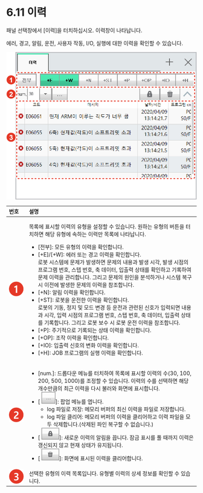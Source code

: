 # 6.11 이력

패널 선택창에서 \[이력\]을 터치하십시오. 이력창이 나타납니다.

에러, 경고, 알림, 운전, 사용자 작동, I/O, 실행에 대한 이력을 확인할 수 있습니다.

![&#xADF8;&#xB9BC; 43 &#xC774;&#xB825;](../.gitbook/assets/image%20%28168%29.png)

<table>
  <thead>
    <tr>
      <th style="text-align:left">&#xBC88;&#xD638;</th>
      <th style="text-align:left">&#xC124;&#xBA85;</th>
    </tr>
  </thead>
  <tbody>
    <tr>
      <td style="text-align:left">
        <img src="../.gitbook/assets/c1.png" alt/>
      </td>
      <td style="text-align:left">
        <p>&#xBAA9;&#xB85D;&#xC5D0; &#xD45C;&#xC2DC;&#xD560; &#xC774;&#xB825;&#xC758;
          &#xC720;&#xD615;&#xC744; &#xC124;&#xC815;&#xD560; &#xC218; &#xC788;&#xC2B5;&#xB2C8;&#xB2E4;.
          &#xC6D0;&#xD558;&#xB294; &#xC720;&#xD615;&#xC758; &#xBC84;&#xD2BC;&#xC744;
          &#xD130;&#xCE58;&#xD558;&#xBA74; &#xD574;&#xB2F9; &#xC720;&#xD615;&#xC5D0;
          &#xC18D;&#xD558;&#xB294; &#xC774;&#xB825;&#xB9CC; &#xBAA9;&#xB85D;&#xC5D0;
          &#xB098;&#xD0C0;&#xB0A9;&#xB2C8;&#xB2E4;.</p>
        <ul>
          <li>[&#xC804;&#xBD80;]: &#xBAA8;&#xB4E0; &#xC720;&#xD615;&#xC758; &#xC774;&#xB825;&#xC744;
            &#xD655;&#xC778;&#xD569;&#xB2C8;&#xB2E4;.</li>
          <li>[+E]/[+W]: &#xC5D0;&#xB7EC; &#xB610;&#xB294; &#xACBD;&#xACE0; &#xC774;&#xB825;&#xC744;
            &#xD655;&#xC778;&#xD569;&#xB2C8;&#xB2E4;.
            <br />&#xB85C;&#xBD07; &#xC2DC;&#xC2A4;&#xD15C;&#xC5D0; &#xBB38;&#xC81C;&#xAC00;
            &#xBC1C;&#xC0DD;&#xD558;&#xBA74; &#xBB38;&#xC81C;&#xC758; &#xB0B4;&#xC6A9;&#xACFC;
            &#xBC1C;&#xC0DD; &#xC2DC;&#xAC01;, &#xBC1C;&#xC0DD; &#xC2DC;&#xC810;&#xC758;
            &#xD504;&#xB85C;&#xADF8;&#xB7A8; &#xBC88;&#xD638;, &#xC2A4;&#xD15D; &#xBC88;&#xD638;,
            &#xCD95; &#xB370;&#xC774;&#xD130;, &#xC785;&#xCD9C;&#xB825; &#xC0C1;&#xD0DC;&#xB97C;
            &#xD655;&#xC778;&#xD558;&#xACE0; &#xAE30;&#xB85D;&#xD558;&#xC5EC; &#xBB38;&#xC81C;
            &#xC774;&#xB825;&#xC744; &#xAD00;&#xB9AC;&#xD569;&#xB2C8;&#xB2E4;. &#xADF8;&#xB9AC;&#xACE0;
            &#xBB38;&#xC81C;&#xC758; &#xC6D0;&#xC778;&#xC744; &#xBD84;&#xC11D;&#xD558;&#xAC70;&#xB098;
            &#xC2DC;&#xC2A4;&#xD15C; &#xBCF5;&#xAD6C; &#xC2DC; &#xC774;&#xC804;&#xC5D0;
            &#xBC1C;&#xC0DD;&#xD55C; &#xBB38;&#xC81C;&#xC758; &#xC774;&#xB825;&#xC744;
            &#xCC38;&#xC870;&#xD569;&#xB2C8;&#xB2E4;.</li>
          <li>[+N]: &#xC54C;&#xB9BC; &#xC774;&#xB825;&#xC744; &#xD655;&#xC778;&#xD569;&#xB2C8;&#xB2E4;.</li>
          <li>[+ST]: &#xB85C;&#xBD07;&#xC744; &#xC6B4;&#xC804;&#xD55C; &#xC774;&#xB825;&#xC744;
            &#xD655;&#xC778;&#xD569;&#xB2C8;&#xB2E4;.
            <br />&#xB85C;&#xBD07;&#xC758; &#xAE30;&#xB3D9;, &#xC815;&#xC9C0; &#xBC0F; &#xBAA8;&#xB4DC;
            &#xBCC0;&#xACBD; &#xB4F1; &#xC6B4;&#xC804;&#xACFC; &#xAD00;&#xB828;&#xB41C;
            &#xC2E0;&#xD638;&#xAC00; &#xC785;&#xB825;&#xB418;&#xBA74; &#xB0B4;&#xC6A9;&#xACFC;
            &#xC2DC;&#xAC01;, &#xC785;&#xB825; &#xC2DC;&#xC810;&#xC758; &#xD504;&#xB85C;&#xADF8;&#xB7A8;
            &#xBC88;&#xD638;, &#xC2A4;&#xD15D; &#xBC88;&#xD638;, &#xCD95; &#xB370;&#xC774;&#xD130;,
            &#xC785;&#xCD9C;&#xB825; &#xC0C1;&#xD0DC;&#xB97C; &#xAE30;&#xB85D;&#xD569;&#xB2C8;&#xB2E4;.
            &#xADF8;&#xB9AC;&#xACE0; &#xB85C;&#xBD07; &#xBCF4;&#xC218; &#xC2DC; &#xB85C;&#xBD07;
            &#xC6B4;&#xC804; &#xC774;&#xB825;&#xC744; &#xCC38;&#xC870;&#xD569;&#xB2C8;&#xB2E4;.</li>
          <li>[+P]: &#xC8FC;&#xAE30;&#xC801;&#xC73C;&#xB85C; &#xAE30;&#xB85D;&#xB418;&#xB294;
            &#xC0C1;&#xD0DC; &#xC774;&#xB825;&#xC744; &#xD655;&#xC778;&#xD569;&#xB2C8;&#xB2E4;.</li>
          <li>[+OP]: &#xC870;&#xC791; &#xC774;&#xB825;&#xC744; &#xD655;&#xC778;&#xD569;&#xB2C8;&#xB2E4;.</li>
          <li>[+IO]: &#xC785;&#xCD9C;&#xB825; &#xC2E0;&#xD638;&#xC758; &#xBCC0;&#xD654;
            &#xC774;&#xB825;&#xC744; &#xD655;&#xC778;&#xD569;&#xB2C8;&#xB2E4;.</li>
          <li>[+H]: JOB &#xD504;&#xB85C;&#xADF8;&#xB7A8;&#xC758; &#xC2E4;&#xD589; &#xC774;&#xB825;&#xC744;
            &#xD655;&#xC778;&#xD569;&#xB2C8;&#xB2E4;.</li>
        </ul>
      </td>
    </tr>
    <tr>
      <td style="text-align:left">
        <img src="../.gitbook/assets/c2.png" alt/>
      </td>
      <td style="text-align:left">
        <ul>
          <li>[num.]: &#xB4DC;&#xB86D;&#xB2E4;&#xC6B4; &#xBA54;&#xB274;&#xB97C; &#xD130;&#xCE58;&#xD558;&#xC5EC;
            &#xBAA9;&#xB85D;&#xC5D0; &#xD45C;&#xC2DC;&#xD560; &#xC774;&#xB825;&#xC758;
            &#xC218;(30, 100, 200, 500, 1000)&#xB97C; &#xC870;&#xC815;&#xD560; &#xC218;
            &#xC788;&#xC2B5;&#xB2C8;&#xB2E4;. &#xC774;&#xB825;&#xC758; &#xC218;&#xB97C;
            &#xC120;&#xD0DD;&#xD558;&#xBA74; &#xD574;&#xB2F9; &#xAC1C;&#xC218;&#xB9CC;&#xD07C;&#xC758;
            &#xCD5C;&#xADFC; &#xC774;&#xB825;&#xC744; &#xB2E4;&#xC2DC; &#xBD88;&#xB7EC;&#xC640;
            &#xD654;&#xBA74;&#xC5D0; &#xD45C;&#xC2DC;&#xD569;&#xB2C8;&#xB2E4;.</li>
          <li>[
            <img src="../.gitbook/assets/bt-menu.png" alt/>]: &#xD31D;&#xC5C5; &#xBA54;&#xB274;&#xB97C; &#xC5FD;&#xB2C8;&#xB2E4;.
            <ul>
              <li>log &#xD30C;&#xC77C;&#xB85C; &#xC800;&#xC7A5;: &#xBA54;&#xBAA8;&#xB9AC;
                &#xBC84;&#xD37C;&#xC758; &#xCD5C;&#xC2E0; &#xC774;&#xB825;&#xC744; &#xD30C;&#xC77C;&#xB85C;
                &#xC800;&#xC7A5;&#xD569;&#xB2C8;&#xB2E4;.</li>
              <li>log &#xD30C;&#xC77C; &#xD074;&#xB9AC;&#xC5B4;: &#xBA54;&#xBAA8;&#xB9AC;
                &#xBC84;&#xD37C;&#xC758; &#xC774;&#xB825;&#xC744; &#xD074;&#xB9AC;&#xC5B4;&#xD558;&#xACE0;
                &#xC774;&#xB825; &#xD30C;&#xC77C;&#xC744; &#xBAA8;&#xB450; &#xC0AD;&#xC81C;&#xD569;&#xB2C8;&#xB2E4;.(&#xC0AD;&#xC81C;&#xB41C;
                &#xD30C;&#xC778; &#xBCF5;&#xAD6C;&#xD560; &#xC218; &#xC5C6;&#xC2B5;&#xB2C8;&#xB2E4;.)</li>
            </ul>
          </li>
          <li>[
            <img src="../.gitbook/assets/bt-lock.png" alt/>]: &#xC0C8;&#xB85C;&#xC6B4; &#xC774;&#xB825;&#xC758; &#xC54C;&#xB9BC;&#xC744;
            &#xB055;&#xB2C8;&#xB2E4;. &#xC7A0;&#xAE08; &#xD45C;&#xC2DC;&#xB97C; &#xD480;
            &#xB54C;&#xAE4C;&#xC9C0; &#xC774;&#xB825;&#xC740; &#xAC31;&#xC2E0;&#xB418;&#xC9C0;
            &#xC54A;&#xACE0; &#xD604;&#xC7AC; &#xC0C1;&#xD0DC;&#xAC00; &#xC720;&#xC9C0;&#xB429;&#xB2C8;&#xB2E4;.</li>
          <li>[
            <img src="../.gitbook/assets/bt-trash.png" alt/>]: &#xD654;&#xBA74;&#xC5D0; &#xD45C;&#xC2DC;&#xB41C; &#xC774;&#xB825;&#xC744;
            &#xD074;&#xB9AC;&#xC5B4;&#xD569;&#xB2C8;&#xB2E4;.</li>
        </ul>
      </td>
    </tr>
    <tr>
      <td style="text-align:left">
        <img src="../.gitbook/assets/c3.png" alt/>
      </td>
      <td style="text-align:left">&#xC120;&#xD0DD;&#xD55C; &#xC720;&#xD615;&#xC758; &#xC774;&#xB825; &#xBAA9;&#xB85D;&#xC785;&#xB2C8;&#xB2E4;.
        &#xC720;&#xD615;&#xBCC4; &#xC774;&#xB825;&#xC758; &#xC0C1;&#xC138; &#xC815;&#xBCF4;&#xB97C;
        &#xD655;&#xC778;&#xD560; &#xC218; &#xC788;&#xC2B5;&#xB2C8;&#xB2E4;.</td>
    </tr>
  </tbody>
</table>

